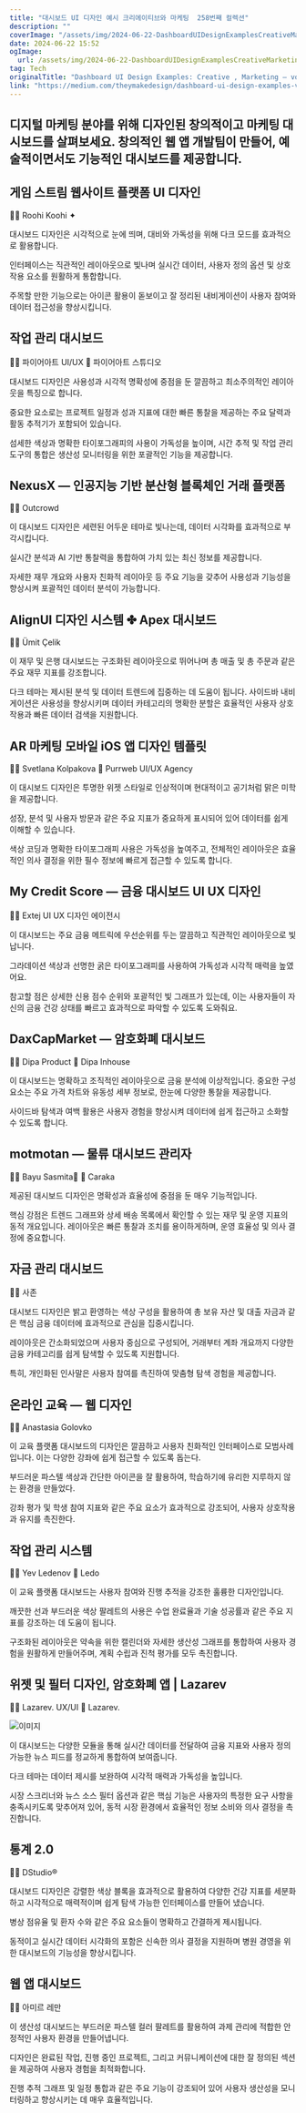 ```yaml
---
title: "대시보드 UI 디자인 예시 크리에이티브와 마케팅  258번째 컬렉션"
description: ""
coverImage: "/assets/img/2024-06-22-DashboardUIDesignExamplesCreativeMarketingvol258_0.png"
date: 2024-06-22 15:52
ogImage: 
  url: /assets/img/2024-06-22-DashboardUIDesignExamplesCreativeMarketingvol258_0.png
tag: Tech
originalTitle: "Dashboard UI Design Examples: Creative , Marketing — vol. 258"
link: "https://medium.com/theymakedesign/dashboard-ui-design-examples-vol-258-fd39629f05f4"
---
```



## 디지털 마케팅 분야를 위해 디자인된 창의적이고 마케팅 대시보드를 살펴보세요. 창의적인 웹 앱 개발팀이 만들어, 예술적이면서도 기능적인 대시보드를 제공합니다.

## 게임 스트림 웹사이트 플랫폼 UI 디자인

👨‍🎨 Roohi Koohi ✦

대시보드 디자인은 시각적으로 눈에 띄며, 대비와 가독성을 위해 다크 모드를 효과적으로 활용합니다.

<div class="content-ad"></div>

인터페이스는 직관적인 레이아웃으로 빛나며 실시간 데이터, 사용자 정의 옵션 및 상호 작용 요소를 원활하게 통합합니다.

주목할 만한 기능으로는 아이콘 활용이 돋보이고 잘 정리된 내비게이션이 사용자 참여와 데이터 접근성을 향상시킵니다.

## 작업 관리 대시보드

👨‍🎨 파이어아트 UI/UX
👥 파이어아트 스튜디오

<div class="content-ad"></div>

대시보드 디자인은 사용성과 시각적 명확성에 중점을 둔 깔끔하고 최소주의적인 레이아웃을 특징으로 합니다.

중요한 요소로는 프로젝트 일정과 성과 지표에 대한 빠른 통찰을 제공하는 주요 달력과 활동 추적기가 포함되어 있습니다.

섬세한 색상과 명확한 타이포그래피의 사용이 가독성을 높이며, 시간 추적 및 작업 관리 도구의 통합은 생산성 모니터링을 위한 포괄적인 기능을 제공합니다.

## NexusX — 인공지능 기반 분산형 블록체인 거래 플랫폼

<div class="content-ad"></div>

👨‍💻 Outcrowd

이 대시보드 디자인은 세련된 어두운 테마로 빛나는데, 데이터 시각화를 효과적으로 부각시킵니다.

실시간 분석과 AI 기반 통찰력을 통합하여 가치 있는 최신 정보를 제공합니다.

자세한 재무 개요와 사용자 친화적 레이아웃 등 주요 기능을 갖추어 사용성과 기능성을 향상시켜 포괄적인 데이터 분석이 가능합니다.

<div class="content-ad"></div>

## AlignUI 디자인 시스템 ✤ Apex 대시보드

👨‍🎨 Ümit Çelik

이 재무 및 은행 대시보드는 구조화된 레이아웃으로 뛰어나며 총 매출 및 총 주문과 같은 주요 재무 지표를 강조합니다.

다크 테마는 제시된 분석 및 데이터 트렌드에 집중하는 데 도움이 됩니다. 사이드바 내비게이션은 사용성을 향상시키며 데이터 카테고리의 명확한 분할은 효율적인 사용자 상호 작용과 빠른 데이터 검색을 지원합니다.

<div class="content-ad"></div>

## AR 마케팅 모바일 iOS 앱 디자인 템플릿

👨‍🎨 Svetlana Kolpakova
👥 Purrweb UI/UX Agency

이 대시보드 디자인은 투명한 위젯 스타일로 인상적이며 현대적이고 공기처럼 맑은 미학을 제공합니다.

성장, 분석 및 사용자 방문과 같은 주요 지표가 중요하게 표시되어 있어 데이터를 쉽게 이해할 수 있습니다.

<div class="content-ad"></div>

색상 코딩과 명확한 타이포그래피 사용은 가독성을 높여주고, 전체적인 레이아웃은 효율적인 의사 결정을 위한 필수 정보에 빠르게 접근할 수 있도록 합니다.

## My Credit Score — 금융 대시보드 UI UX 디자인

👨‍🎨 Extej UI UX 디자인 에이전시

이 대시보드는 주요 금융 메트릭에 우선순위를 두는 깔끔하고 직관적인 레이아웃으로 빛납니다.

<div class="content-ad"></div>

그라데이션 색상과 선명한 굵은 타이포그래피를 사용하여 가독성과 시각적 매력을 높였어요.

참고할 점은 상세한 신용 점수 순위와 포괄적인 빛 그래프가 있는데, 이는 사용자들이 자신의 금융 건강 상태를 빠르고 효과적으로 파악할 수 있도록 도와줘요.

## DaxCapMarket — 암호화폐 대시보드

👨‍🎨 Dipa Product
👥 Dipa Inhouse

<div class="content-ad"></div>

이 대시보드는 명확하고 조직적인 레이아웃으로 금융 분석에 이상적입니다. 중요한 구성 요소는 주요 가격 차트와 유동성 세부 정보로, 한눈에 다양한 통찰을 제공합니다.

사이드바 탐색과 여백 활용은 사용자 경험을 향상시켜 데이터에 쉽게 접근하고 소화할 수 있도록 합니다.

## motmotan — 물류 대시보드 관리자

👨‍🎨 Bayu Sasmita🍃
👥 Caraka

<div class="content-ad"></div>

제공된 대시보드 디자인은 명확성과 효율성에 중점을 둔 매우 기능적입니다.

핵심 강점은 트렌드 그래프와 상세 배송 목록에서 확인할 수 있는 재무 및 운영 지표의 동적 개요입니다. 레이아웃은 빠른 통찰과 조치를 용이하게하며, 운영 효율성 및 의사 결정에 중요합니다.

## 자금 관리 대시보드

👨‍🎨 사존

<div class="content-ad"></div>

대시보드 디자인은 밝고 환영하는 색상 구성을 활용하여 총 보유 자산 및 대출 자금과 같은 핵심 금융 데이터에 효과적으로 관심을 집중시킵니다.

레이아웃은 간소화되었으며 사용자 중심으로 구성되어, 거래부터 계좌 개요까지 다양한 금융 카테고리를 쉽게 탐색할 수 있도록 지원합니다.

특히, 개인화된 인사말은 사용자 참여를 촉진하여 맞춤형 탐색 경험을 제공합니다.

## 온라인 교육 — 웹 디자인

<div class="content-ad"></div>

👨‍🎨 Anastasia Golovko

이 교육 플랫폼 대시보드의 디자인은 깔끔하고 사용자 친화적인 인터페이스로 모범사례입니다. 이는 다양한 강좌에 쉽게 접근할 수 있도록 돕는다.

부드러운 파스텔 색상과 간단한 아이콘을 잘 활용하여, 학습하기에 유리한 지루하지 않는 환경을 만들었다.

강좌 평가 및 학생 참여 지표와 같은 주요 요소가 효과적으로 강조되어, 사용자 상호작용과 유지를 촉진한다.

<div class="content-ad"></div>

## 작업 관리 시스템

👨‍🎨 Yev Ledenov
👥 Ledo

이 교육 플랫폼 대시보드는 사용자 참여와 진행 추적을 강조한 훌륭한 디자인입니다.

깨끗한 선과 부드러운 색상 팔레트의 사용은 수업 완료율과 기술 성공률과 같은 주요 지표를 강조하는 데 도움이 됩니다.

<div class="content-ad"></div>

구조화된 레이아웃은 약속을 위한 캘린더와 자세한 생산성 그래프를 통합하여 사용자 경험을 원활하게 만들어주며, 계획 수립과 진척 평가를 모두 촉진합니다.

## 위젯 및 필터 디자인, 암호화폐 앱 | Lazarev

👨‍🎨 Lazarev. UX/UI
👥 Lazarev.

![이미지](https://miro.medium.com/v2/resize:fit:1400/1*A6v4U_EmVPbWVx0Ny0mXcA.gif)

<div class="content-ad"></div>

이 대시보드는 다양한 모듈을 통해 실시간 데이터를 전달하여 금융 지표와 사용자 정의 가능한 뉴스 피드를 정교하게 통합하여 보여줍니다.

다크 테마는 데이터 제시를 보완하여 시각적 매력과 가독성을 높입니다.

시장 스크리너와 뉴스 소스 필터 옵션과 같은 핵심 기능은 사용자의 특정한 요구 사항을 충족시키도록 맞추어져 있어, 동적 시장 환경에서 효율적인 정보 소비와 의사 결정을 촉진합니다.

## 통계 2.0

<div class="content-ad"></div>

👨‍🎨 DStudio®

대시보드 디자인은 강렬한 색상 블록을 효과적으로 활용하여 다양한 건강 지표를 세분화하고 시각적으로 매력적이며 쉽게 탐색 가능한 인터페이스를 만들어 냈습니다.

병상 점유율 및 환자 수와 같은 주요 요소들이 명확하고 간결하게 제시됩니다.

동적이고 실시간 데이터 시각화의 포함은 신속한 의사 결정을 지원하며 병원 경영을 위한 대시보드의 기능성을 향상시킵니다.

<div class="content-ad"></div>

## 웹 앱 대시보드

👨‍🎨 아미르 레만

이 생산성 대시보드는 부드러운 파스텔 컬러 팔레트를 활용하여 과제 관리에 적합한 안정적인 사용자 환경을 만들어냅니다.

디자인은 완료된 작업, 진행 중인 프로젝트, 그리고 커뮤니케이션에 대한 잘 정의된 섹션을 제공하여 사용자 경험을 최적화합니다.

<div class="content-ad"></div>

진행 추적 그래프 및 일정 통합과 같은 주요 기능이 강조되어 있어 사용자 생산성을 모니터링하고 향상시키는 데 매우 효율적입니다.
